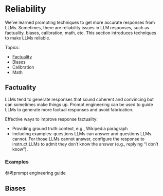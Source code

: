 # Reliability
We’ve learned prompting techniques to get more accurate responses from LLMs. Sometimes, there are reliability issues in LLM responses, such as factuality, biases, calibration, math, etc. This section introduces techniques to make LLMs reliable.

Topics:
- [Factuality](#Factuality)
- Biases
- Calibration
- Math

## Factuality

LLMs tend to generate responses that sound coherent and convincing but can sometimes make things up. Prompt engineering can be used to guide LLMs to generate more factual responses and avoid fabrication.

Effective ways to improve response factuality:

- Providing ground truth context, e.g., Wikipedia paragraph
- Including examples: questions LLMs can answer and questions LLMs cannot.  For those LLMs cannot answer, configure the response to instruct LLMs to admit they don’t know the answer (e.g., replying “I don’t know”).

### Examples

参考prompt engineering guide

## Biases

